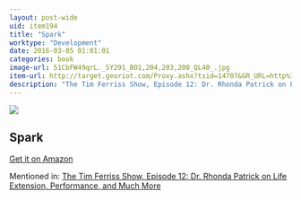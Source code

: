 ```yaml
---
layout: post-wide
uid: item194
title: "Spark"
worktype: "Development"
date: 2016-03-05 01:01:01
categories: book
image-url: 51CbFW49qrL._SY291_BO1,204,203,200_QL40_.jpg
item-url: http://target.georiot.com/Proxy.ashx?tsid=14707&GR_URL=http%3A%2F%2Fwww.amazon.com%2FSpark-Revolutionary-Science-Exercise-Brain%2Fdp%2F0316113514%2F
description: "The Tim Ferriss Show, Episode 12: Dr. Rhonda Patrick on Life Extension, Performance, and Much More"
---
```

<a href="http://target.georiot.com/Proxy.ashx?tsid=14707&GR_URL=http%3A%2F%2Fwww.amazon.com%2FSpark-Revolutionary-Science-Exercise-Brain%2Fdp%2F0316113514%2F" target="blank"><img src="../../../../img/thumbs/51CbFW49qrL._SY291_BO1,204,203,200_QL40_.jpg" class="prod-img"></a>
<h2>Spark</h2>
<p><a href="http://target.georiot.com/Proxy.ashx?tsid=14707&GR_URL=http%3A%2F%2Fwww.amazon.com%2FSpark-Revolutionary-Science-Exercise-Brain%2Fdp%2F0316113514%2F" target="blank">Get it on Amazon</a><p>
<p>Mentioned in: <a href="http://fourhourworkweek.com/2014/06/10/the-tim-ferriss-show-rhonda-patrick-life-extension/" target="blank">The Tim Ferriss Show, Episode 12: Dr. Rhonda Patrick on Life Extension, Performance, and Much More</a></p>
